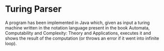 # Turing Parser
A program has been implemented in Java which, given as input a turing machine written in the notation language present in the book Automata, Computability and Complexity: Theory and Applications, executes it and shows the result of the computation (or throws an error if it went into infinite loop). 
